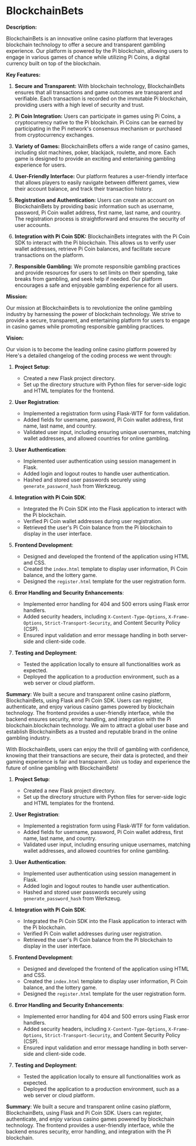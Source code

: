 # BlockchainBets

**Description:**

BlockchainBets is an innovative online casino platform that leverages blockchain technology to offer a secure and transparent gambling experience. Our platform is powered by the Pi blockchain, allowing users to engage in various games of chance while utilizing Pi Coins, a digital currency built on top of the blockchain.

**Key Features:**

1. **Secure and Transparent:** With blockchain technology, BlockchainBets ensures that all transactions and game outcomes are transparent and verifiable. Each transaction is recorded on the immutable Pi blockchain, providing users with a high level of security and trust.

2. **Pi Coin Integration:** Users can participate in games using Pi Coins, a cryptocurrency native to the Pi blockchain. Pi Coins can be earned by participating in the Pi network's consensus mechanism or purchased from cryptocurrency exchanges.

3. **Variety of Games:** BlockchainBets offers a wide range of casino games, including slot machines, poker, blackjack, roulette, and more. Each game is designed to provide an exciting and entertaining gambling experience for users.

4. **User-Friendly Interface:** Our platform features a user-friendly interface that allows players to easily navigate between different games, view their account balance, and track their transaction history.

5. **Registration and Authentication:** Users can create an account on BlockchainBets by providing basic information such as username, password, Pi Coin wallet address, first name, last name, and country. The registration process is straightforward and ensures the security of user accounts.

6. **Integration with Pi Coin SDK:** BlockchainBets integrates with the Pi Coin SDK to interact with the Pi blockchain. This allows us to verify user wallet addresses, retrieve Pi Coin balances, and facilitate secure transactions on the platform.

7. **Responsible Gambling:** We promote responsible gambling practices and provide resources for users to set limits on their spending, take breaks from gambling, and seek help if needed. Our platform encourages a safe and enjoyable gambling experience for all users.

**Mission:**

Our mission at BlockchainBets is to revolutionize the online gambling industry by harnessing the power of blockchain technology. We strive to provide a secure, transparent, and entertaining platform for users to engage in casino games while promoting responsible gambling practices.

**Vision:**

Our vision is to become the leading online casino platform powered by Here's a detailed changelog of the coding process we went through:

1. **Project Setup**:
   - Created a new Flask project directory.
   - Set up the directory structure with Python files for server-side logic and HTML templates for the frontend.

2. **User Registration**:
   - Implemented a registration form using Flask-WTF for form validation.
   - Added fields for username, password, Pi Coin wallet address, first name, last name, and country.
   - Validated user input, including ensuring unique usernames, matching wallet addresses, and allowed countries for online gambling.

3. **User Authentication**:
   - Implemented user authentication using session management in Flask.
   - Added login and logout routes to handle user authentication.
   - Hashed and stored user passwords securely using `generate_password_hash` from Werkzeug.

4. **Integration with Pi Coin SDK**:
   - Integrated the Pi Coin SDK into the Flask application to interact with the Pi blockchain.
   - Verified Pi Coin wallet addresses during user registration.
   - Retrieved the user's Pi Coin balance from the Pi blockchain to display in the user interface.

5. **Frontend Development**:
   - Designed and developed the frontend of the application using HTML and CSS.
   - Created the `index.html` template to display user information, Pi Coin balance, and the lottery game.
   - Designed the `register.html` template for the user registration form.

6. **Error Handling and Security Enhancements**:
   - Implemented error handling for 404 and 500 errors using Flask error handlers.
   - Added security headers, including `X-Content-Type-Options`, `X-Frame-Options`, `Strict-Transport-Security`, and Content Security Policy (CSP).
   - Ensured input validation and error message handling in both server-side and client-side code.

7. **Testing and Deployment**:
   - Tested the application locally to ensure all functionalities work as expected.
   - Deployed the application to a production environment, such as a web server or cloud platform.

**Summary**:
We built a secure and transparent online casino platform, BlockchainBets, using Flask and Pi Coin SDK. Users can register, authenticate, and enjoy various casino games powered by blockchain technology. The frontend provides a user-friendly interface, while the backend ensures security, error handling, and integration with the Pi blockchain.blockchain technology. We aim to attract a global user base and establish BlockchainBets as a trusted and reputable brand in the online gambling industry.

With BlockchainBets, users can enjoy the thrill of gambling with confidence, knowing that their transactions are secure, their data is protected, and their gaming experience is fair and transparent. Join us today and experience the future of online gambling with BlockchainBets!


1. **Project Setup**:
   - Created a new Flask project directory.
   - Set up the directory structure with Python files for server-side logic and HTML templates for the frontend.

2. **User Registration**:
   - Implemented a registration form using Flask-WTF for form validation.
   - Added fields for username, password, Pi Coin wallet address, first name, last name, and country.
   - Validated user input, including ensuring unique usernames, matching wallet addresses, and allowed countries for online gambling.

3. **User Authentication**:
   - Implemented user authentication using session management in Flask.
   - Added login and logout routes to handle user authentication.
   - Hashed and stored user passwords securely using `generate_password_hash` from Werkzeug.

4. **Integration with Pi Coin SDK**:
   - Integrated the Pi Coin SDK into the Flask application to interact with the Pi blockchain.
   - Verified Pi Coin wallet addresses during user registration.
   - Retrieved the user's Pi Coin balance from the Pi blockchain to display in the user interface.

5. **Frontend Development**:
   - Designed and developed the frontend of the application using HTML and CSS.
   - Created the `index.html` template to display user information, Pi Coin balance, and the lottery game.
   - Designed the `register.html` template for the user registration form.

6. **Error Handling and Security Enhancements**:
   - Implemented error handling for 404 and 500 errors using Flask error handlers.
   - Added security headers, including `X-Content-Type-Options`, `X-Frame-Options`, `Strict-Transport-Security`, and Content Security Policy (CSP).
   - Ensured input validation and error message handling in both server-side and client-side code.

7. **Testing and Deployment**:
   - Tested the application locally to ensure all functionalities work as expected.
   - Deployed the application to a production environment, such as a web server or cloud platform.

**Summary**:
We built a secure and transparent online casino platform, BlockchainBets, using Flask and Pi Coin SDK. Users can register, authenticate, and enjoy various casino games powered by blockchain technology. The frontend provides a user-friendly interface, while the backend ensures security, error handling, and integration with the Pi blockchain.
